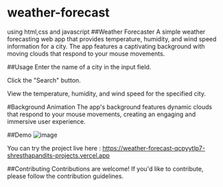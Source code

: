 # weather-forecast
using html,css and javascript
##Weather Forecaster
A simple weather forecasting web app that provides temperature, humidity, and wind speed information for a city. The app features a captivating background with moving clouds that respond to your mouse movements.

##Usage
Enter the name of a city in the input field.

Click the "Search" button.

View the temperature, humidity, and wind speed for the specified city.

#Background Animation
The app's background features dynamic clouds that respond to your mouse movements, creating an engaging and immersive user experience.

##Demo
![image](https://github.com/shresthaPandit/weather-forecast/assets/145762326/d4eb3a58-9983-47ac-ad1b-0246738b5775)

You can try the project live here : https://weather-forecast-qcpyytlp7-shresthapandits-projects.vercel.app

##Contributing
Contributions are welcome! If you'd like to contribute, please follow the contribution guidelines.
